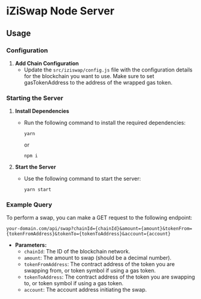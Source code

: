 # iZiSwap Node Server

## Usage

### Configuration

1. **Add Chain Configuration**
   - Update the `src/iziswap/config.js` file with the configuration details for the blockchain you want to use. Make sure to set gasTokenAddress to the address of the wrapped gas token.

### Starting the Server

1. **Install Dependencies**
   - Run the following command to install the required dependencies:
     ```
     yarn
     ```
     or
     ```
     npm i
     ```
   
2. **Start the Server**
   - Use the following command to start the server:
     ```
     yarn start
     ```

### Example Query

To perform a swap, you can make a GET request to the following endpoint:

```
your-domain.com/api/swap?chainId={chainId}&amount={amount}&tokenFrom={tokenFromAddress}&tokenTo={tokenToAddress}&account={account}
```

- **Parameters:**
  - `chainId`: The ID of the blockchain network.
  - `amount`: The amount to swap (should be a decimal number).
  - `tokenFromAddress`: The contract address of the token you are swapping from, or token symbol if using a gas token.
  - `tokenToAddress`: The contract address of the token you are swapping to, or token symbol if using a gas token.
  - `account`: The account address initiating the swap.
